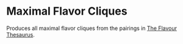 # Maximal Flavor Cliques
Produces all maximal flavor cliques from the pairings in [The Flavour Thesaurus](http://www.flavourthesaurus.com/).
